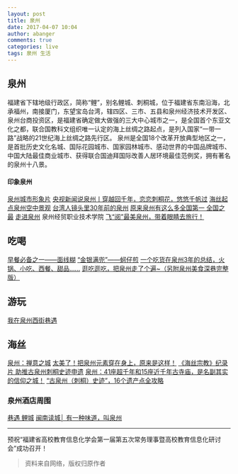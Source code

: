 ```yaml
---
layout: post
title: 泉州
date: 2017-04-07 10:04
author: abanger
comments: true
categories: live
tags: 泉州 生活
---
```

<h2>泉州</h2>

<p>福建省下辖地级行政区，简称“鲤”，别名鲤城、刺桐城，位于福建省东南沿海，北承福州，南接厦门，东望宝岛台湾，辖四区、三市、五县和泉州经济技术开发区、泉州台商投资区，是福建省确定做大做强的三大中心城市之一，是全国首个东亚文化之都，联合国教科文组织唯一认定的海上丝绸之路起点，是列入国家“一带一路”战略的21世纪海上丝绸之路先行区。
泉州是全国18个改革开放典型地区之一，是首批历史文化名城、国际花园城市、国家园林城市、感动世界的中国品牌城市、中国大陆最佳商业城市、获得联合国迪拜国际改善人居环境最佳范例奖，拥有著名的泉州十八景。
</p>

<h4>印象泉州</h4>

<a href="http://mp.weixin.qq.com/s/tqXdeKJwp8GaKVJsR_brZg">泉州城市形象片</a>
<a href="http://mp.weixin.qq.com/s/OIgsX6aUr7W_hd3SSSmjQA">央视新闻说泉州丨穿越回千年，恋恋刺桐花，悠悠千帆过</a>
<a href="http://720yun.com/t/69524c8u9nr?from=timeline&amp;isappinstalled=0&amp;pano_id=2060071">海丝起点泉州空中景观</a>
<a href="http://mp.weixin.qq.com/s/LgLidZw7ixv6AIrWhG-B_g">台湾人镜头里30年前的泉州</a>
<a href="http://mp.weixin.qq.com/s/s6JrPb2NKWJgrMA7QR0d8A">原来泉州有这么多全国第一 全国之最</a>
<a href="http://mooc1.chaoxing.com/course/95645576.html">走进泉州</a> 泉州经贸职业技术学院
<a href="http://mp.weixin.qq.com/s/nXP23V2cmmO7H2naNZUHRg">飞“阅”最美泉州，带着眼睛去旅行！</a>

<!--more-->

<h2>吃喝</h2>

<a href="http://mp.weixin.qq.com/s/FEV5S4Vp7C_C3W145btXJQ">早餐必备之一——面线糊</a>
<a href="http://mp.weixin.qq.com/s/2fCgRHvnXyw_jJOP8dSr8w">“金银满兜”——蚵仔煎</a>
<a href="http://mp.weixin.qq.com/s/GghCIhnq7Ju958sN7MAlLg">一个吃货在泉州3年的总结，火锅、小吃、西餐、甜品......</a>
<a href="http://mp.weixin.qq.com/s/Vmo7xsKX1JNqO-pL087dyw">逛吃逛吃，把泉州走了个遍~（另附泉州美食深巷完整版）</a>

<h2>游玩</h2>


<a href="http://mp.weixin.qq.com/s/eGcNiIUBjwAMGmHz96DKzA">我在泉州西街巷遇</a>

<h2>海丝</h2>

<a href="http://mp.weixin.qq.com/s/_jvIsX2IzKXFJ3lfrU2fXQ">​泉州：禅意之城</a>
<a href="http://mp.weixin.qq.com/s/5rzGnKbxHcgf2MgoxXsV_A">太美了！把泉州元素穿在身上，原来是这样！</a>
<a href="https://mp.weixin.qq.com/s/knx5c72TLl8ixmTGAeIkQQ">《海丝宗教》纪录片 助推古泉州刺桐史迹申遗</a>
<a href="http://mp.weixin.qq.com/s/3OpbqGgOL_ML3O3nCFDD6A">泉州：41座超千年和15座近千年古寺庙，是名副其实的信仰之城！</a>
<a href="http://mp.weixin.qq.com/s/mLEE1jD_y6ajphIhaeu2JA">“古泉州（刺桐）史迹”，16个遗产点全攻略</a>

<h3>泉州酒店周围</h3>

<a href="http://chuye.cloud7.com.cn/5993945">巷遇 鲤城</a>
<a href="http://mp.weixin.qq.com/s/Z86BxKv2_YE51xkvJ995aA">闽南读城│ 有一种味道，叫泉州</a>

<hr />

预祝“福建省高校教育信息化学会第一届第五次常务理事暨高校教育信息化研讨会”成功召开！

<blockquote>
  资料来自网络，版权归原作者
</blockquote>
